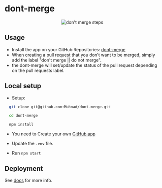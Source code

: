 # dont-merge


<p align="center">
  <img alt="don't merge steps" src ="https://media.giphy.com/media/l4pSU121cLwSeJudG/giphy.gif"/>
</p>

## Usage
 - Install the app on your GitHub Repositories: [dont-merge](https://github.com/apps/dont-merge)
 - When creating a pull request that you don't want to be merged, simply add the label "don't merge || do not merge".
 - the dont-merge will set/update the status of the pull request depending on the pull requests label.

## Local setup

 - Setup:

  ```bash
    git clone git@github.com:Muhnad/dont-merge.git

    cd dont-merge

    npm install
  ```
 - You need to Create your own [GitHub app](https://probot.github.io/docs/development/#configure-a-github-app)
 - Update the `.env` file.

 - Run `npm start`

## Deployment

 See [docs](https://probot.github.io/docs/deployment/) for more info.
